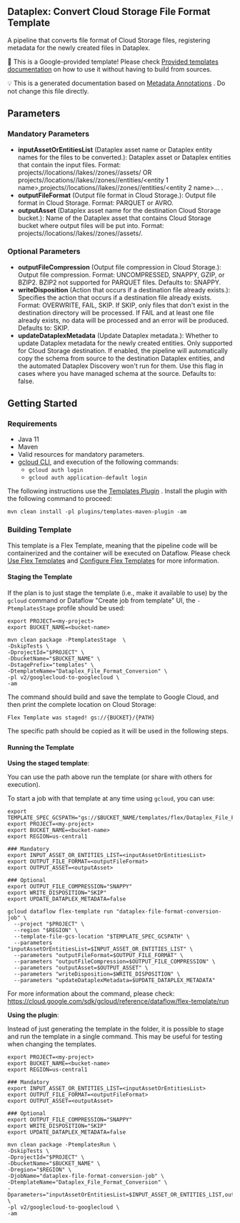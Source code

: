 Dataplex: Convert Cloud Storage File Format Template
---
A pipeline that converts file format of Cloud Storage files, registering metadata for the newly created files in Dataplex.

:memo: This is a Google-provided template! Please
check [Provided templates documentation](https://cloud.google.com/dataflow/docs/guides/templates/provided-templates)
on how to use it without having to build from sources.

:bulb: This is a generated documentation based
on [Metadata Annotations](https://github.com/GoogleCloudPlatform/DataflowTemplates#metadata-annotations)
. Do not change this file directly.

## Parameters

### Mandatory Parameters

* **inputAssetOrEntitiesList** (Dataplex asset name or Dataplex entity names for the files to be converted.): Dataplex asset or Dataplex entities that contain the input files. Format: projects/<name>/locations/<loc>/lakes/<lake-name>/zones/<zone-name>/assets/<asset name> OR projects/<name>/locations/<loc>/lakes/<lake-name>/zones/<zone-name>/entities/<entity 1 name>,projects/<name>/locations/<loc>/lakes/<lake-name>/zones/<zone-name>/entities/<entity 2 name>... .
* **outputFileFormat** (Output file format in Cloud Storage.): Output file format in Cloud Storage. Format: PARQUET or AVRO.
* **outputAsset** (Dataplex asset name for the destination Cloud Storage bucket.): Name of the Dataplex asset that contains Cloud Storage bucket where output files will be put into. Format: projects/<name>/locations/<loc>/lakes/<lake-name>/zones/<zone-name>/assets/<asset name>.

### Optional Parameters

* **outputFileCompression** (Output file compression in Cloud Storage.): Output file compression. Format: UNCOMPRESSED, SNAPPY, GZIP, or BZIP2. BZIP2 not supported for PARQUET files. Defaults to: SNAPPY.
* **writeDisposition** (Action that occurs if a destination file already exists.): Specifies the action that occurs if a destination file already exists. Format: OVERWRITE, FAIL, SKIP. If SKIP, only files that don't exist in the destination directory will be processed. If FAIL and at least one file already exists, no data will be processed and an error will be produced. Defaults to: SKIP.
* **updateDataplexMetadata** (Update Dataplex metadata.): Whether to update Dataplex metadata for the newly created entities. Only supported for Cloud Storage destination. If enabled, the pipeline will automatically copy the schema from source to the destination Dataplex entities, and the automated Dataplex Discovery won't run for them. Use this flag in cases where you have managed schema at the source. Defaults to: false.

## Getting Started

### Requirements

* Java 11
* Maven
* Valid resources for mandatory parameters.
* [gcloud CLI](https://cloud.google.com/sdk/gcloud), and execution of the
  following commands:
    * `gcloud auth login`
    * `gcloud auth application-default login`

The following instructions use the
[Templates Plugin](https://github.com/GoogleCloudPlatform/DataflowTemplates#templates-plugin)
. Install the plugin with the following command to proceed:

```shell
mvn clean install -pl plugins/templates-maven-plugin -am
```

### Building Template

This template is a Flex Template, meaning that the pipeline code will be
containerized and the container will be executed on Dataflow. Please
check [Use Flex Templates](https://cloud.google.com/dataflow/docs/guides/templates/using-flex-templates)
and [Configure Flex Templates](https://cloud.google.com/dataflow/docs/guides/templates/configuring-flex-templates)
for more information.

#### Staging the Template

If the plan is to just stage the template (i.e., make it available to use) by
the `gcloud` command or Dataflow "Create job from template" UI,
the `-PtemplatesStage` profile should be used:

```shell
export PROJECT=<my-project>
export BUCKET_NAME=<bucket-name>

mvn clean package -PtemplatesStage  \
-DskipTests \
-DprojectId="$PROJECT" \
-DbucketName="$BUCKET_NAME" \
-DstagePrefix="templates" \
-DtemplateName="Dataplex_File_Format_Conversion" \
-pl v2/googlecloud-to-googlecloud \
-am
```

The command should build and save the template to Google Cloud, and then print
the complete location on Cloud Storage:

```
Flex Template was staged! gs://{BUCKET}/{PATH}
```

The specific path should be copied as it will be used in the following steps.

#### Running the Template

**Using the staged template**:

You can use the path above run the template (or share with others for execution).

To start a job with that template at any time using `gcloud`, you can use:

```shell
export TEMPLATE_SPEC_GCSPATH="gs://$BUCKET_NAME/templates/flex/Dataplex_File_Format_Conversion"
export PROJECT=<my-project>
export BUCKET_NAME=<bucket-name>
export REGION=us-central1

### Mandatory
export INPUT_ASSET_OR_ENTITIES_LIST=<inputAssetOrEntitiesList>
export OUTPUT_FILE_FORMAT=<outputFileFormat>
export OUTPUT_ASSET=<outputAsset>

### Optional
export OUTPUT_FILE_COMPRESSION="SNAPPY"
export WRITE_DISPOSITION="SKIP"
export UPDATE_DATAPLEX_METADATA=false

gcloud dataflow flex-template run "dataplex-file-format-conversion-job" \
  --project "$PROJECT" \
  --region "$REGION" \
  --template-file-gcs-location "$TEMPLATE_SPEC_GCSPATH" \
  --parameters "inputAssetOrEntitiesList=$INPUT_ASSET_OR_ENTITIES_LIST" \
  --parameters "outputFileFormat=$OUTPUT_FILE_FORMAT" \
  --parameters "outputFileCompression=$OUTPUT_FILE_COMPRESSION" \
  --parameters "outputAsset=$OUTPUT_ASSET" \
  --parameters "writeDisposition=$WRITE_DISPOSITION" \
  --parameters "updateDataplexMetadata=$UPDATE_DATAPLEX_METADATA"
```

For more information about the command, please check:
https://cloud.google.com/sdk/gcloud/reference/dataflow/flex-template/run


**Using the plugin**:

Instead of just generating the template in the folder, it is possible to stage
and run the template in a single command. This may be useful for testing when
changing the templates.

```shell
export PROJECT=<my-project>
export BUCKET_NAME=<bucket-name>
export REGION=us-central1

### Mandatory
export INPUT_ASSET_OR_ENTITIES_LIST=<inputAssetOrEntitiesList>
export OUTPUT_FILE_FORMAT=<outputFileFormat>
export OUTPUT_ASSET=<outputAsset>

### Optional
export OUTPUT_FILE_COMPRESSION="SNAPPY"
export WRITE_DISPOSITION="SKIP"
export UPDATE_DATAPLEX_METADATA=false

mvn clean package -PtemplatesRun \
-DskipTests \
-DprojectId="$PROJECT" \
-DbucketName="$BUCKET_NAME" \
-Dregion="$REGION" \
-DjobName="dataplex-file-format-conversion-job" \
-DtemplateName="Dataplex_File_Format_Conversion" \
-Dparameters="inputAssetOrEntitiesList=$INPUT_ASSET_OR_ENTITIES_LIST,outputFileFormat=$OUTPUT_FILE_FORMAT,outputFileCompression=$OUTPUT_FILE_COMPRESSION,outputAsset=$OUTPUT_ASSET,writeDisposition=$WRITE_DISPOSITION,updateDataplexMetadata=$UPDATE_DATAPLEX_METADATA" \
-pl v2/googlecloud-to-googlecloud \
-am
```
